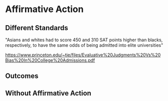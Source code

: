# Affirmative Action

## Different Standards

"Asians and whites had to score 450 and 310 SAT points higher than blacks, respectively, to have the same odds of being admitted into elite universities"

https://www.princeton.edu/~tje/files/Evaluative%20Judgments%20Vs%20Bias%20In%20College%20Admissions.pdf

## Outcomes

## Without Affirmative Action